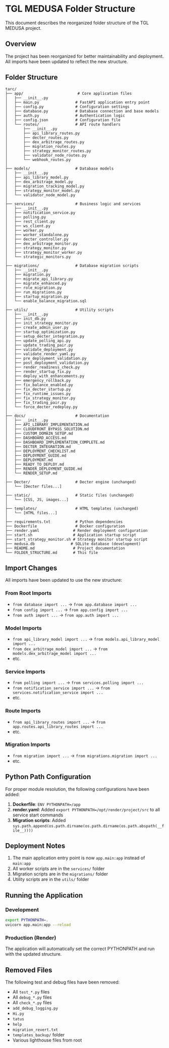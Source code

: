 # TGL MEDUSA Folder Structure

This document describes the reorganized folder structure of the TGL MEDUSA project.

## Overview

The project has been reorganized for better maintainability and deployment. All imports have been updated to reflect the new structure.

## Folder Structure

```
tarc/
├── app/                        # Core application files
│   ├── __init__.py
│   ├── main.py                # FastAPI application entry point
│   ├── config.py              # Configuration settings
│   ├── database.py            # Database connection and base models
│   ├── auth.py                # Authentication logic
│   ├── config.json            # Configuration file
│   └── routes/                # API route handlers
│       ├── __init__.py
│       ├── api_library_routes.py
│       ├── decter_routes.py
│       ├── dex_arbitrage_routes.py
│       ├── migration_routes.py
│       ├── strategy_monitor_routes.py
│       ├── validator_node_routes.py
│       └── webhook_routes.py
│
├── models/                    # Database models
│   ├── __init__.py
│   ├── api_library_model.py
│   ├── dex_arbitrage_model.py
│   ├── migration_tracking_model.py
│   ├── strategy_monitor_model.py
│   └── validator_node_model.py
│
├── services/                  # Business logic and services
│   ├── __init__.py
│   ├── notification_service.py
│   ├── polling.py
│   ├── rest_client.py
│   ├── ws_client.py
│   ├── worker.py
│   ├── worker_standalone.py
│   ├── decter_controller.py
│   ├── dex_arbitrage_monitor.py
│   ├── strategy_monitor.py
│   ├── strategy_monitor_worker.py
│   └── strategic_monitors.py
│
├── migrations/                # Database migration scripts
│   ├── __init__.py
│   ├── migration.py
│   ├── migrate_api_library.py
│   ├── migrate_enhanced.py
│   ├── role_migration.py
│   ├── run_migrations.py
│   ├── startup_migration.py
│   └── enable_balance_migration.sql
│
├── utils/                     # Utility scripts
│   ├── __init__.py
│   ├── init_db.py
│   ├── init_strategy_monitor.py
│   ├── create_admin_user.py
│   ├── startup_optimization.py
│   ├── setup_decter_integration.py
│   ├── update_polling_api.py
│   ├── update_trading_pair.py
│   ├── validate_deployment.py
│   ├── validate_render_yaml.py
│   ├── pre_deployment_validation.py
│   ├── post_deployment_validation.py
│   ├── render_readiness_check.py
│   ├── render_startup_fix.py
│   ├── deploy_with_enhancements.py
│   ├── emergency_rollback.py
│   ├── fix_balance_enabled.py
│   ├── fix_decter_startup.py
│   ├── fix_runtime_issues.py
│   ├── fix_strategy_monitor.py
│   ├── fix_trading_pair.py
│   └── force_decter_redeploy.py
│
├── docs/                      # Documentation
│   ├── __init__.py
│   ├── API_LIBRARY_IMPLEMENTATION.md
│   ├── CLOUDFRONT_BYPASS_SOLUTION.md
│   ├── CUSTOM_DOMAIN_SETUP.md
│   ├── DASHBOARD_ACCESS.md
│   ├── DASHBOARD_IMPLEMENTATION_COMPLETE.md
│   ├── DECTER_INTEGRATION.md
│   ├── DEPLOYMENT_CHECKLIST.md
│   ├── DEPLOYMENT_GUIDE.md
│   ├── DEPLOYMENT.md
│   ├── READY_TO_DEPLOY.md
│   ├── RENDER_DEPLOYMENT_GUIDE.md
│   └── RENDER_SETUP.md
│
├── Decter/                    # Decter engine (unchanged)
│   └── [Decter files...]
│
├── static/                    # Static files (unchanged)
│   └── [CSS, JS, images...]
│
├── templates/                 # HTML templates (unchanged)
│   └── [HTML files...]
│
├── requirements.txt           # Python dependencies
├── Dockerfile                 # Docker configuration
├── render.yaml               # Render deployment configuration
├── start.sh                  # Application startup script
├── start_strategy_monitor.sh # Strategy monitor startup script
├── medusa.db                # SQLite database (development)
├── README.md                 # Project documentation
└── FOLDER_STRUCTURE.md       # This file
```

## Import Changes

All imports have been updated to use the new structure:

### From Root Imports
- `from database import ...` → `from app.database import ...`
- `from config import ...` → `from app.config import ...`
- `from auth import ...` → `from app.auth import ...`

### Model Imports
- `from api_library_model import ...` → `from models.api_library_model import ...`
- `from dex_arbitrage_model import ...` → `from models.dex_arbitrage_model import ...`
- etc.

### Service Imports
- `from polling import ...` → `from services.polling import ...`
- `from notification_service import ...` → `from services.notification_service import ...`
- etc.

### Route Imports
- `from api_library_routes import ...` → `from app.routes.api_library_routes import ...`
- etc.

### Migration Imports
- `from migration import ...` → `from migrations.migration import ...`
- etc.

## Python Path Configuration

For proper module resolution, the following configurations have been added:

1. **Dockerfile**: `ENV PYTHONPATH=/app`
2. **render.yaml**: Added `export PYTHONPATH=/opt/render/project/src` to all service start commands
3. **Migration scripts**: Added `sys.path.append(os.path.dirname(os.path.dirname(os.path.abspath(__file__))))` 

## Deployment Notes

1. The main application entry point is now `app.main:app` instead of `main:app`
2. All worker scripts are in the `services/` folder
3. Migration scripts are in the `migrations/` folder
4. Utility scripts are in the `utils/` folder

## Running the Application

### Development
```bash
export PYTHONPATH=.
uvicorn app.main:app --reload
```

### Production (Render)
The application will automatically set the correct PYTHONPATH and run with the updated structure.

## Removed Files

The following test and debug files have been removed:
- All `test_*.py` files
- All `debug_*.py` files
- All `check_*.py` files
- `add_debug_logging.py`
- `Hi.py`
- `tatus`
- `help`
- `migration_revert.txt`
- `templates_backup/` folder
- Various lighthouse files from root
